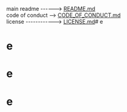main readme ------> [README.md](./README/README.md)\
code of conduct --> [CODE_OF_CONDUCT.md](./README/CODE_OF_CONDUCT.md)\
license ------------> [LICENSE.md](./README/LICENSE.md)# e
# e
# e
# e
